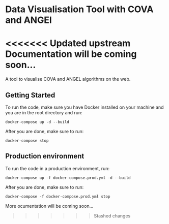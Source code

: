 # Data Visualisation Tool with COVA and ANGEl
<<<<<<< Updated upstream
Documentation will be coming soon...
=======

A tool to visualise COVA and ANGEL algorithms on the web.

## Getting Started

To run the code, make sure you have Docker installed on your machine and you are in the root directory and run:

```docker-compose up -d --build```

After you are done, make sure to run:

```docker-compose stop```

## Production environment

To run the code in a production environment, run:

```docker-compose up -f docker-compose.prod.yml -d --build```

After you are done, make sure to run:

```docker-compose -f docker-compose.prod.yml stop```




More ocumentation will be coming soon...
>>>>>>> Stashed changes
